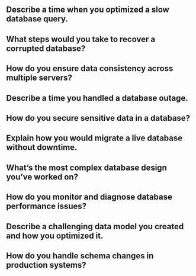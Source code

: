 ## Describe a time when you optimized a slow database query.

## What steps would you take to recover a corrupted database?

## How do you ensure data consistency across multiple servers?

## Describe a time you handled a database outage.

## How do you secure sensitive data in a database?

## Explain how you would migrate a live database without downtime.

## What’s the most complex database design you’ve worked on?

## How do you monitor and diagnose database performance issues?

## Describe a challenging data model you created and how you optimized it.

## How do you handle schema changes in production systems?

